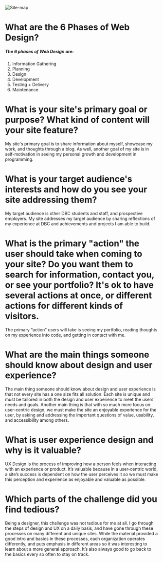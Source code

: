 ![Site-map](/imgs/site-map.png "Site-map")

# What are the 6 Phases of Web Design?

##### The 6 phases of Web Design are:
1. Information Gathering
2. Planning
3. Design
4. Development
5. Testing + Delivery
6. Maintenance


# What is your site's primary goal or purpose? What kind of content will your site feature?

My site's primary goal is to share information about myself, showcase my work, and thoughts through a blog. As well, another goal of my site is in self-motivation in seeing my personal growth and development in programming.


# What is your target audience's interests and how do you see your site addressing them?

My target audience is other DBC students and staff, and prospective employers. My site addresses my target audience by sharing reflections of my experience at DBC and achievements and projects I am able to build.


# What is the primary "action" the user should take when coming to your site? Do you want them to search for information, contact you, or see your portfolio? It's ok to have several actions at once, or different actions for different kinds of visitors.

The primary “action” users will take is seeing my portfolio, reading thoughts on my experience into code, and getting in contact with me.


# What are the main things someone should know about design and user experience?

The main thing someone should know about design and user experience is that not every site has a one size fits all solution. Each site is unique and must be tailored in both the design and user experience to meet the users’ needs and goals. Another main thing is that with so much more focus on user-centric design, we must make the site an enjoyable experience for the user, by asking and addressing the important questions of value, usability, and accessibility among others.



# What is user experience design and why is it valuable? 

UX Design is the process of improving how a person feels when interacting with an experience or product. It’s valuable because in a user-centric world, a site’s success is dependent on how the user perceives it so we must make this perception and experience as enjoyable and valuable as possible.


# Which parts of the challenge did you find tedious?

Being a designer, this challenge was not tedious for me at all. I go through the steps of design and UX on a daily basis, and have gone through these processes on many different and unique sites. While the material provided a good intro and basics in these processes, each organization operates differently, and puts emphasis in different areas so it was interesting to learn about a more general approach. It’s also always good to go back to the basics every so often to stay on track.
